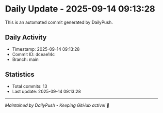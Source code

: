 # Daily Update - 2025-09-14 09:13:28

This is an automated commit generated by DailyPush.

## Daily Activity
- Timestamp: 2025-09-14 09:13:28
- Commit ID: dceae14c
- Branch: main

## Statistics
- Total commits: 13
- Last update: 2025-09-14 09:13:28

---
*Maintained by DailyPush - Keeping GitHub active! 🚀*
